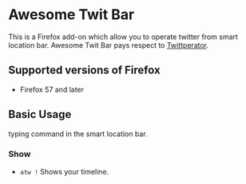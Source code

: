 # Awesome Twit Bar

This is a Firefox add-on which allow you to operate twitter from smart location bar.
Awesome Twit Bar pays respect to [Twittperator](https://github.com/vimpr/vimperator-plugins/blob/master/twittperator.js).

## Supported versions of Firefox

* Firefox 57 and later

## Basic Usage

typing command in the smart location bar.

### Show

* `atw !` Shows your timeline.
